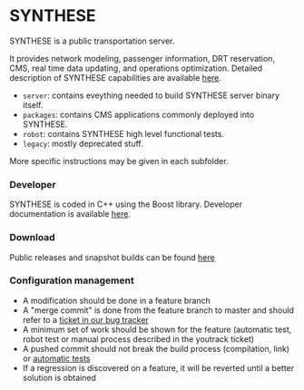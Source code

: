 # SYNTHESE

SYNTHESE is a public transportation server.

It provides network modeling, passenger information, DRT reservation,
CMS, real time data updating, and operations optimization. Detailed
description of SYNTHESE capabilities are available
[here](https://extranet.rcsmobility.com/projects/synthese/wiki/Home).

* `server`: contains eveything needed to build SYNTHESE server binary itself.
* `packages`: contains CMS applications commonly deployed into SYNTHESE.
* `robot`: contains SYNTHESE high level functional tests.
* `legacy`: mostly deprecated stuff.

More specific instructions may be given in each subfolder.

### Developer

SYNTHESE is coded in C++ using the Boost library. Developer
documentation is available
[here](https://extranet.rcsmobility.com/projects/synthese/wiki/Developer_documentation).

### Download

Public releases and snapshot builds can be found [here](http://download.rcsmobility.com/synthese3/release/)

### Configuration management
* A modification should be done in a feature branch
* A "merge commit" is done from the feature branch to master and should refer to a [ticket in our bug tracker](http://youtrack.rcsmobility.com/dashboard)
* A minimum set of work should be shown for the feature (automatic test, robot test or manual process described in the youtrack ticket)
* A pushed commit should not break the build process (compilation, link) or [automatic tests](http://assurancetourix4.rcsmobility.com:8080/job/master-synthese3-tests-Linux-x86_64/)
* If a regression is discovered on a feature, it will be reverted until a better solution is obtained